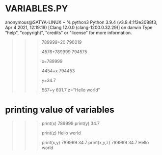 # VARIABLES.PY
anonymous@SATYA-LINUX ~ % python3
Python 3.9.4 (v3.9.4:1f2e3088f3, Apr  4 2021, 12:19:19) 
[Clang 12.0.0 (clang-1200.0.32.29)] on darwin
Type "help", "copyright", "credits" or "license" for more information.
>>> 
>>> 789999+20
790019
>>> 
>>> 4576+789999
794575
>>> 
>>> x=789999
>>> 
>>> 4454+x
794453
>>> 
>>> y=34.7
>>> 
>>> 567+y
601.7
>>> z="Hello world"
>>> 
# printing value of variables
>>> print(x)
789999
>>> print(y)
34.7
>>> 
>>> print(z)
Hello world
>>> 
>>> print(x,y)
789999 34.7
>>> print(x,y,z)
789999 34.7 Hello world
>>> 
